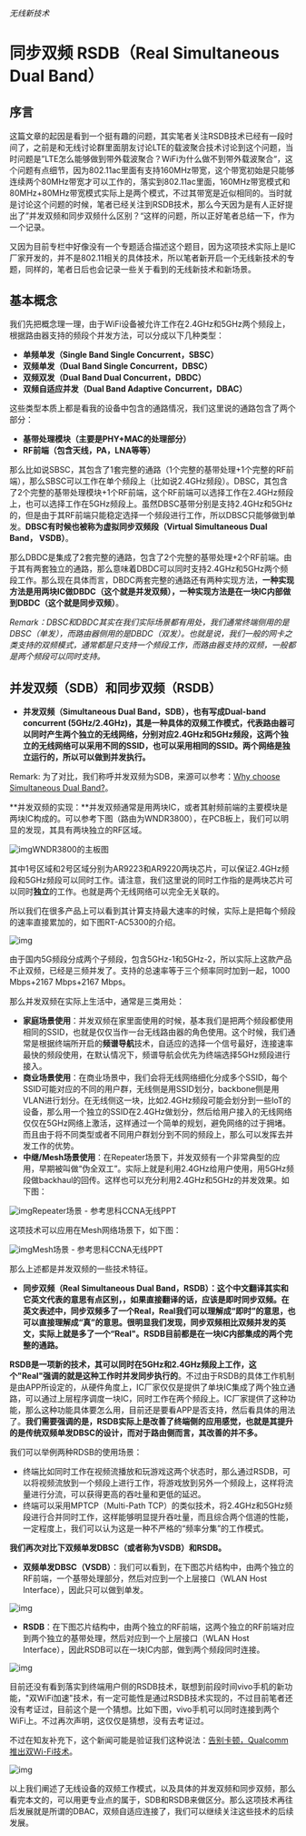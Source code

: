 ###### 无线新技术

# 同步双频 RSDB（Real Simultaneous Dual Band）

## 序言

这篇文章的起因是看到一个挺有趣的问题，其实笔者关注RSDB技术已经有一段时间了，之前是和无线讨论群里面朋友讨论LTE的载波聚合技术讨论到这个问题，当时问题是”LTE怎么能够做到带外载波聚合？WiFi为什么做不到带外载波聚合“，这个问题有点细节，因为802.11ac里面有支持160MHz带宽，这个带宽初始是只能够连续两个80MHz带宽才可以工作的，落实到802.11ac里面，160MHz带宽模式和80MHz+80MHz带宽模式实际上是两个模式，不过其带宽是近似相同的。当时就是讨论这个问题的时候，笔者已经关注到RSDB技术，那么今天因为是有人正好提出了”并发双频和同步双频什么区别？“这样的问题，所以正好笔者总结一下，作为一个记录。

又因为目前专栏中好像没有一个专题适合描述这个题目，因为这项技术实际上是IC厂家开发的，并不是802.11相关的具体技术，所以笔者新开启一个无线新技术的专题，同样的，笔者日后也会记录一些关于看到的无线新技术和新场景。

## 基本概念

我们先把概念理一理，由于WiFi设备被允许工作在2.4GHz和5GHz两个频段上，根据路由器支持的频段个并发方法，可以分成以下几种类型：

- **单频单发（Single Band Single Concurrent，SBSC）**
- **双频单发（Dual Band Single Concurrent，DBSC）**
- **双频双发（Dual Band Dual Concurrent，DBDC）**
- **双频自适应并发（Dual Band Adaptive Concurrent，DBAC）**

这些类型本质上都是看我的设备中包含的通路情况，我们这里说的通路包含了两个部分：

- **基带处理模块（主要是PHY+MAC的处理部分）**
- **RF前端（包含天线，PA，LNA等等）**

那么比如说SBSC，其包含了1套完整的通路（1个完整的基带处理+1个完整的RF前端），那么SBSC可以工作在单个频段上（比如说2.4GHz频段）。DBSC，其包含了2个完整的基带处理模块+1个RF前端，这个RF前端可以选择工作在2.4GHz频段上，也可以选择工作在5GHz频段上。虽然DBSC基带分别是支持2.4GHz和5GHz的，但是由于其RF前端只能稳定选择一个频段进行工作，所以DBSC只能够做到单发。**DBSC有时候也被称为虚拟同步双频段（Virtual Simultaneous Dual Band， VSDB）**。

那么DBDC是集成了2套完整的通路，包含了2个完整的基带处理+2个RF前端。由于其有两套独立的通路，那么意味着DBDC可以同时支持2.4GHz和5GHz两个频段工作。那么现在具体而言，DBDC两套完整的通路还有两种实现方法，**一种实现方法是用两块IC做DBDC（这个就是并发双频），一种实现方法是在一块IC内部做到DBDC（这个就是同步双频）**。

*Remark：DBSC和DBDC其实在我们实际场景都有用处，我们通常终端侧用的是DBSC（单发），而路由器侧用的是DBDC（双发）。也就是说，我们一般的网卡之类支持的双频模式，通常都是只支持一个频段工作，而路由器支持的双频，一般都是两个频段可以同时支持。*

## 并发双频（SDB）和同步双频（RSDB）

- **并发双频（Simultaneous Dual Band，SDB），也有写成Dual-band concurrent (5GHz/2.4GHz)，其是一种具体的双频工作模式，代表路由器可以同时产生两个独立的无线网络，分别对应2.4GHz和5GHz频段，这两个独立的无线网络可以采用不同的SSID，也可以采用相同的SSID。两个网络是独立运行的，所以可以做到并发执行。**

Remark: 为了对比，我们称呼并发双频为SDB，来源可以参考：[Why choose Simultaneous Dual Band?](https://link.zhihu.com/?target=https%3A//www.netgear.com/images/Simultaneous_Dual_Band_WP_15Feb1118-30527.pdf)。

**并发双频的实现：**并发双频通常是用两块IC，或者其射频前端的主要模块是两块IC构成的。可以参考下图（路由为WNDR3800），在PCB板上，我们可以明显的发现，其具有两块独立的RF区域。

![img](https://pic4.zhimg.com/80/v2-f476d9100bd50af8bdd6a830b302a583_720w.jpg)WNDR3800的主板图

其中1号区域和2号区域分别为AR9223和AR9220两块芯片，可以保证2.4GHz频段和5GHz频段可以同时工作。请注意，我们这里说的同时工作指的是两块芯片可以同时**独立**的工作。也就是两个无线网络可以完全无关联的。

所以我们在很多产品上可以看到其计算支持最大速率的时候，实际上是把每个频段的速率直接累加的，如下图RT-AC5300的介绍。

![img](https://pic2.zhimg.com/80/v2-0c76e0484adfe00f8e8b5287b0171609_720w.jpg)

由于国内5G频段分成两个子频段，包含5GHz-1和5GHz-2，所以实际上这款产品不止双频，已经是三频并发了。支持的总速率等于三个频率同时加到一起，1000 Mbps+2167 Mbps+2167 Mbps。

那么并发双频在实际上生活中，通常是三类用处：

- **家庭场景使用**：并发双频在家里面使用的时候，基本我们是把两个频段都使用相同的SSID，也就是仅仅当作一台无线路由器的角色使用。这个时候，我们通常是根据终端所开启的**频谱导航**技术，自适应的选择一个信号最好，连接速率最快的频段使用，在默认情况下，频谱导航会优先为终端选择5GHz频段进行接入。
- **商业场景使用**：在商业场景中，我们会将无线网络细化分成多个SSID，每个SSID可能对应的不同的用户群，无线侧是用SSID划分，backbone侧是用VLAN进行划分。在无线侧这一块，比如2.4GHz频段可能会划分到一些IoT的设备，那么用一个独立的SSID在2.4GHz做划分，然后给用户接入的无线网络仅仅在5GHz网络上激活，这样通过一个简单的规划，避免网络的过于拥堵。而且由于将不同类型或者不同用户群划分到不同的频段上，那么可以发挥去并发工作的优势。
- **中继/Mesh场景使用**：在Repeater场景下，并发双频有一个非常典型的应用，早期被叫做“伪全双工”。实际上就是利用2.4GHz给用户使用，用5GHz频段做backhaul的回传。这样也可以充分利用2.4GHz和5GHz的并发效果。如下图：

![img](https://pic4.zhimg.com/80/v2-5fda7469b25812f5b962dbd7c9d1b0b3_720w.jpg)Repeater场景 - 参考思科CCNA无线PPT

这项技术可以应用在Mesh网络场景下，如下图：

![img](https://pic4.zhimg.com/80/v2-6c5f4be94158014f99ecfd6562a44e2b_720w.jpg)Mesh场景 - 参考思科CCNA无线PPT

那么上述都是并发双频的一些技术特征。

- **同步双频（Real Simultaneous Dual Band，RSDB）：这个中文翻译其实和它英文代表的意思有点区别，，如果直接翻译的话，应该是即时同步双频。在英文表述中，同步双频多了一个Real，Real我们可以理解成“即时”的意思，也可以直接理解成“真”的意思。很明显我们发现，同步双频相比双频并发的英文，实际上就是多了一个“Real"。RSDB目前都是在一块IC内部集成的两个完整的通路。**

**RSDB是一项新的技术，其可以同时在5GHz和2.4GHz频段上工作，这个"Real"强调的就是这种工作时并发同步执行的**。不过由于RSDB的具体工作机制是由APP所设定的，从硬件角度上，IC厂家仅仅是提供了单块IC集成了两个独立通路，可以通过上层程序调度一块IC，同时工作在两个频段上。IC厂家提供了这种功能，那么这种功能具体要怎么用，目前还是要看APP是否支持，然后看具体的用法了。**我们需要强调的是，RSDB实际上是改善了终端侧的应用感觉，也就是其提升的是传统双频单发DBSC的设计，而对于路由侧而言，其改善的并不多。**

我们可以举例两种RDSB的使用场景：

- 终端比如同时工作在视频流播放和玩游戏这两个状态时，那么通过RSDB，可以将视频流放到一个频段上进行工作，将游戏放到另外一个频段上，这样将流量进行分流，可以获得更高的吞吐量和更低的延迟。
- 终端可以采用MPTCP（Multi-Path TCP）的类似技术，将2.4GHz和5GHz频段进行合并同时工作，这样能够明显提升吞吐量，而且综合两个信道的性能，一定程度上，我们可以认为这是一种不严格的“频率分集”的工作模式。

**我们再次对比下双频单发DBSC（或者称为VSDB）和RSDB。**

- **双频单发DBSC（VSDB）**：我们可以看到，在下图芯片结构中，由两个独立的RF前端，一个基带处理部分，然后对应到一个上层接口（WLAN Host Interface），因此只可以做到单发。

![img](https://pic4.zhimg.com/80/v2-399d988ea130f81443e76f205a9813b3_720w.jpg)

- **RSDB**：在下图芯片结构中，由两个独立的RF前端，这两个独立的RF前端对应到两个独立的基带处理，然后对应到一个上层接口（WLAN Host Interface），因此RSDB可以在一块IC内部，做到两个频段同时连接。

![img](https://pic3.zhimg.com/80/v2-e41ecd891f4d5de8a83d03eb1a0b3fae_720w.jpg)

目前还没有看到落实到终端用户侧的RSDB技术，联想到前段时间vivo手机的新功能，"双WiFi加速"技术，有一定可能性是通过RSDB技术实现的，不过目前笔者还没有考证过，目前这个是一个猜想。比如下图，vivo手机可以同时连接到两个WiFi上。不过再次声明，这仅仅是猜想，没有去考证过。

不过在知友补充下，这个新闻可能是验证我们这种说法：[告别卡顿，Qualcomm推出双Wi-Fi技术](https://link.zhihu.com/?target=https%3A//mp.weixin.qq.com/s/4azotIMoxan-KPJc-lvlHQ)。

![img](https://pic1.zhimg.com/80/v2-7e6302e7fc73c434fd7693f3f89e5a2c_720w.jpg)

以上我们阐述了无线设备的双频工作模式，以及具体的并发双频和同步双频，那么看完本文的，可以用更专业点的属于，SDB和RSDB来做区分。那么这项技术再往后发展就是所谓的DBAC，双频自适应连接了，我们可以继续关注这些技术的后续发展。

